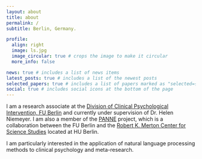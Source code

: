 ```yaml
---
layout: about
title: about
permalink: /
subtitle: Berlin, Germany.

profile:
  align: right
  image: ls.jpg
  image_circular: true # crops the image to make it circular
  more_info: false

news: true # includes a list of news items
latest_posts: true # includes a list of the newest posts
selected_papers: true # includes a list of papers marked as "selected={true}"
social: true # includes social icons at the bottom of the page
---
```



I am a research associate at the <a href='https://www.ewi-psy.fu-berlin.de/en/psychologie/arbeitsbereiche/klinisch_psychologische_intervention/'>Division of Clinical Psychological Intervention, FU Berlin</a> and currently under supervision of Dr. Helen Niemeyer. I am also a member of the <a href='https://www.berlin-university-alliance.de/commitments/research-quality/project-list-20/panne/index.html'>PANNE</a> project, which is a collaboration between the FU Berlin and the <a href='https://www.rmz.hu-berlin.de/de/rmz'>Robert K. Merton Center for Science Studies</a> located at HU Berlin.

I am particularly interested in the application of natural language processing methods to clinical psychology and meta-research.